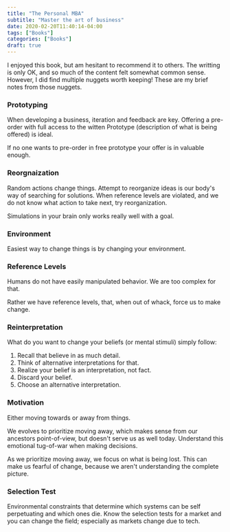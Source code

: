 ```yaml
---
title: "The Personal MBA"
subtitle: "Master the art of business"
date: 2020-02-20T11:40:14-04:00
tags: ["Books"]
categories: ["Books"]
draft: true
---
```


I enjoyed this book, but am hesitant to recommend it to others. The writting is only OK, and so much of the content felt somewhat common sense. However, I did find multiple nuggets worth keeping! These are my brief notes from those nuggets.

### Prototyping 
When developing a business, iteration and feedback are key. Offering a pre-order with full access to the witten Prototype (description of what is being offered) is ideal.

If no one wants to pre-order in free prototype your offer is in valuable enough.

### Reorgnaization 
Random actions change things. Attempt to reorganize ideas is our body's way of searching for solutions. When reference levels are violated, and we do not know what action to take next, try reorganization. 

Simulations in your brain only works really well with a goal.

### Environment
Easiest way to change things is by changing your environment.

### Reference Levels
Humans do not have easily manipulated behavior. We are too complex for that.

Rather we have reference levels, that, when out of whack, force us to make change.

### Reinterpretation
What do you want to change your beliefs (or mental stimuli) simply follow:
1. Recall that believe in as much detail.
2. Think of alternative interpretations for that.
3. Realize your belief is an interpretation, not fact. 
4. Discard your belief.
5. Choose an alternative interpretation.

### Motivation
Either moving towards or away from things. 

We evolves to prioritize moving away, which makes sense from our ancestors point-of-view, but doesn't serve us as well today. Understand this emotional tug-of-war when making decisions. 

As we prioritize moving away, we focus on what is being lost. This can make us fearful of change, because we aren't understanding the complete picture.

### Selection Test
Environmental constraints that determine which systems can be self perpetuating and which ones die. 
Know the selection tests for a market and you can change the field; especially as markets change due to tech.